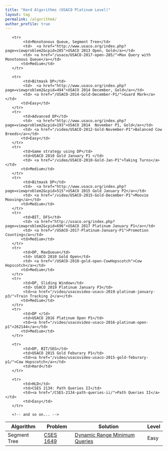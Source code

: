 ```yaml
---
title: "Hard Algorithms (USACO Platinum Level)"
layout: tag
permalink: /algorithm4/
author_profile: true
---
```



<link rel="stylesheet" href="../assets/css/table.css">
<table class="styled-table">
   <thead>
       <tr>
           <th>Algorithm</th>
           <th>Problem</th>
           <th>Solution</th>
           <th>Level</th>
       </tr>
   </thead>
   <tbody>
       <tr>
            <td>Segment Tree</td>
            <td>  <a href="https://cses.fi/problemset/task/1649/">CSES 1649</a></td>
            <td> <a href="/cses/segtree-cses-1649/">Dynamic Range Minimum Queries</a></td>
           <td>Easy</td>
       </tr>

       <tr>
            <td>Monotonous Queue, Segment Tree</td>
            <td>  <a href="http://www.usaco.org/index.php?page=viewproblem2&cpid=285">USACO 2013 Open, Gold</a></td>
            <td> <a href="/usaco/USACO-2017-open-285/">Max Query with Monotonous Queue</a></td>
           <td>Medium</td>
       </tr>

       <tr>
            <td>Bitmask DP</td>
            <td>  <a href="http://www.usaco.org/index.php?page=viewproblem2&cpid=494">USACO 2014 December, Gold</a></td>
            <td> <a href="/USACO-2014-Gold-December-P1/">Guard Mark</a></td>
           <td>Easy</td>
       </tr>
       <tr>
            <td>Advanced DP</td>
            <td>  <a href="http://www.usaco.org/index.php?page=viewproblem2&cpid=193">USACO 2014  November P1, Gold</a></td>
            <td> <a href="/video/USACO-2012-Gold-November-P1">Balanced Cow Breeds</a></td>
           <td>Easy</td>
       </tr>
       <tr>
            <td>Game strategy using DP</td>
            <td>USACO 2010 Gold January P1 </td>
            <td> <a href="/video/USACO-2010-Gold-Jan-P1">Taking Turns</a></td>
           <td>Medium</td>
       </tr>
       <tr>
            <td>Bitmask DP</td>
            <td>  <a href="http://www.usaco.org/index.php?page=viewproblem2&cpid=515">USACO 2015 Gold January P2</a></td>
            <td> <a href="/video/USACO-2015-Gold-December-P1">Moovie Mooving</a></td>
           <td>Medium</td>
       </tr>
       <tr>
            <td>BIT, DFS</td>
            <td> <a href="http://usaco.org/index.php?page=viewproblem2&cpid=696">USACO 2017 Platinum January P1</a></td>
            <td> <a href="/USACO-2017-Platinum-January-P1">Promotion Counting</a></td>
           <td>Medium</td>
       </tr>
       <tr>
            <td>DP, MaxQueue</td>
            <td> USACO 2010 Gold Open</td>
            <td> <a href="/USACO-2010-gold-open-CowHopscotch">Cow Hopscotch</a></td>
           <td>Medium</td>
       </tr>
       <tr>
            <td>DP, Sliding Window</td>
            <td> USACO 2019 Platinum January P3</td>
            <td><a href="/video/usacovideo-usaco-2019-platinum-january-p3/">Train Tracking 2</a></td>
           <td>Medium</td>
       </tr>
       <tr>
            <td>DP </td>
            <td>USACO 2016 Platinum Open P1</td>
            <td><a href="/video/usacovideo-usaco-2016-platinum-open-p1">262144</a></td>
           <td>Medium</td>
       </tr>

       <tr>
            <td>DP, BIT/SEG</td>
            <td>USACO 2015 Gold Feburary P1</td>
            <td><a href="/video/usacovideo-usaco-2015-gold-feburary-p1/">Cow Hopscotch</a></td>
            <td>Hard</td>
       </tr>

       <tr>
            <td>HLD</td>
            <td>CSES 2134: Path Queries II</td>
            <td><a href="/CSES-2134-path-queries-ii/">Path Queries II</a></td>
            <td>Easy</td>
       </tr>

       <!-- and so on... -->
   </tbody>
</table>

